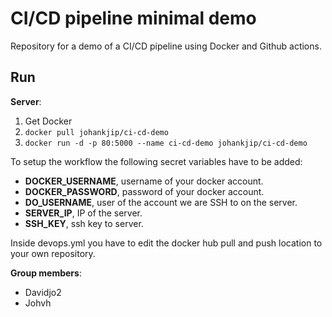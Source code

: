 # CI/CD pipeline minimal demo
Repository for a demo of a CI/CD pipeline using Docker and Github actions.

## Run

**Server**:
1. Get Docker
2. `docker pull johankjip/ci-cd-demo`
3. `docker run -d -p 80:5000 --name ci-cd-demo johankjip/ci-cd-demo`

To setup the workflow the following secret variables have to be added:
- **DOCKER_USERNAME**, username of your docker account.
- **DOCKER_PASSWORD**, password of your docker account. 
- **DO_USERNAME**, user of the account we are SSH to on the server.
- **SERVER_IP**, IP of the server.
- **SSH_KEY**, ssh key to server.

Inside devops.yml you have to edit the docker hub pull and push location to your own repository.

**Group members**:
- Davidjo2
- Johvh
